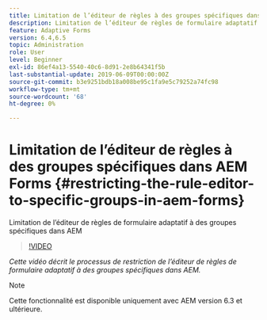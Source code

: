 ```yaml
---
title: Limitation de l’éditeur de règles à des groupes spécifiques dans AEM Forms
description: Limitation de l’éditeur de règles de formulaire adaptatif à des groupes spécifiques dans AEM
feature: Adaptive Forms
version: 6.4,6.5
topic: Administration
role: User
level: Beginner
exl-id: 86ef4a13-5540-40c6-8d91-2e8b64341f5b
last-substantial-update: 2019-06-09T00:00:00Z
source-git-commit: b3e9251bdb18a008be95c1fa9e5c79252a74fc98
workflow-type: tm+mt
source-wordcount: '68'
ht-degree: 0%

---
```


# Limitation de l’éditeur de règles à des groupes spécifiques dans AEM Forms {#restricting-the-rule-editor-to-specific-groups-in-aem-forms}

Limitation de l’éditeur de règles de formulaire adaptatif à des groupes spécifiques dans AEM

>[!VIDEO](https://video.tv.adobe.com/v/19470?quality=12&learn=on)

*Cette vidéo décrit le processus de restriction de l’éditeur de règles de formulaire adaptatif à des groupes spécifiques dans AEM.*

>[!NOTE]
>
>Cette fonctionnalité est disponible uniquement avec AEM version 6.3 et ultérieure.
